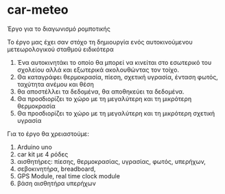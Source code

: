 # car-meteo
Έργο για το διαγωνισμό ρομποτικής

Το έργο μας έχει σαν στόχο τη δημιουργία ενός αυτοκινούμενου μετεωρολογικού σταθμού
ειδικότερα 
  1) Ένα αυτοκινητάκι το οποίο θα μπορεί να κινείται στο εσωτερικό του σχολείου αλλά και εξωτερικά ακολουθώντας τον τοίχο.
  2) Θα καταγράφει θερμοκρασία, πίεση, σχετική υγρασία, ένταση φωτός, ταχύτητα ανέμου και θέση
  3) θα αποστέλλει τα δεδομένα, θα αποθηκεύει τα δεδομένα.
  4) Θα προσδιορίζει το χώρο με τη μεγαλύτερη και τη μικρότερη θερμοκρασία
  5) Θα προσδιορίζει το χώρο με τη μεγαλύτερη και τη μικρότερη σχετική υγρασία

Για το έργο θα χρειαστούμε:
  1) Arduino uno 
  2) car kit με 4 ρόδες
  3) αισθητήρες: πίεσης, θερμοκρασίας, υγρασίας, φωτός, υπερήχων, 
  4) σεβοκινητήρα, breadboard, 
  5) GPS Module, real time clock module
  6) βάση αισθητήρα υπερήχων

